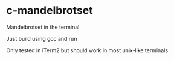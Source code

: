 c-mandelbrotset
===============

Mandelbrotset in the terminal

Just build using gcc and run

Only tested in iTerm2 but should work in most unix-like terminals
